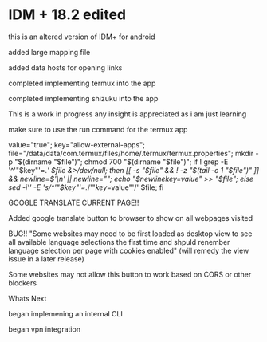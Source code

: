 # IDM + 18.2 edited
this is an altered version of IDM+ for android 

added large mapping file 

added data hosts for opening links

completed implementing termux into the app

completed implementing shizuku into the app

This is a work in progress any insight is appreciated as i am just learning 

make sure to use the run command for the termux app

value="true"; key="allow-external-apps"; file="/data/data/com.termux/files/home/.termux/termux.properties"; mkdir -p "$(dirname "$file")"; chmod 700 "$(dirname "$file")"; if ! grep -E '^'"$key"'=.*' $file &>/dev/null; then [[ -s "$file" && ! -z "$(tail -c 1 "$file")" ]] && newline=$'\n' || newline=""; echo "$newline$key=$value" >> "$file"; else sed -i'' -E 's/^'"$key"'=.*/'"$key=$value"'/' $file; fi

GOOGLE TRANSLATE CURRENT PAGE!!

Added google translate button to browser to show on all webpages visited

BUG!! "Some websites may need to be first loaded as desktop view to see all available language selections the first time and shpuld renember language selection per page with cookies enabled" (will remedy the view issue in a later release)

Some websites may not allow this button to work based on CORS or other blockers

Whats Next

began implemening an internal CLI 

began vpn integration


